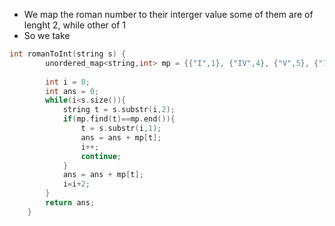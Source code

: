 - We map the roman number to their interger value some of them are of lenght 2, while other of 1
- So we take 
~~~cpp
int romanToInt(string s) {
        unordered_map<string,int> mp = {{"I",1}, {"IV",4}, {"V",5}, {"IX",9}, {"X",10}, {"XL",40},  {"L",50}, {"XC",90}, {"C",100}, {"CD",400}, {"D",500}, {"CM",900}, {"M",1000}};
        
        int i = 0;
        int ans = 0;
        while(i<s.size()){
            string t = s.substr(i,2);
            if(mp.find(t)==mp.end()){
                t = s.substr(i,1);
                ans = ans + mp[t];
                i++;
                continue;
            }
            ans = ans + mp[t];
            i=i+2;
        }
        return ans;
    }
~~~
